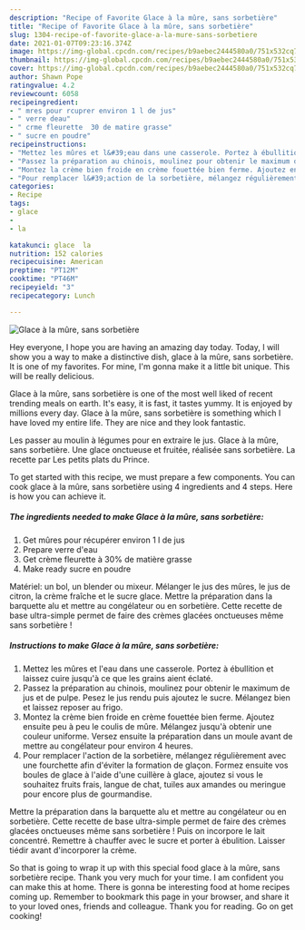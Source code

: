 ```yaml
---
description: "Recipe of Favorite Glace à la mûre, sans sorbetière"
title: "Recipe of Favorite Glace à la mûre, sans sorbetière"
slug: 1304-recipe-of-favorite-glace-a-la-mure-sans-sorbetiere
date: 2021-01-07T09:23:16.374Z
image: https://img-global.cpcdn.com/recipes/b9aebec2444580a0/751x532cq70/glace-a-la-mure-sans-sorbetiere-photo-principale-de-la-recette.jpg
thumbnail: https://img-global.cpcdn.com/recipes/b9aebec2444580a0/751x532cq70/glace-a-la-mure-sans-sorbetiere-photo-principale-de-la-recette.jpg
cover: https://img-global.cpcdn.com/recipes/b9aebec2444580a0/751x532cq70/glace-a-la-mure-sans-sorbetiere-photo-principale-de-la-recette.jpg
author: Shawn Pope
ratingvalue: 4.2
reviewcount: 6058
recipeingredient:
- " mres pour rcuprer environ 1 l de jus"
- " verre deau"
- " crme fleurette  30 de matire grasse"
- " sucre en poudre"
recipeinstructions:
- "Mettez les mûres et l&#39;eau dans une casserole. Portez à ébullition et laissez cuire jusqu&#39;à ce que les grains aient éclaté."
- "Passez la préparation au chinois, moulinez pour obtenir le maximum de jus et de pulpe. Pesez le jus rendu puis ajoutez le sucre. Mélangez bien et laissez reposer au frigo."
- "Montez la crème bien froide en crème fouettée bien ferme. Ajoutez ensuite peu à peu le coulis de mûre. Mélangez jusqu&#39;à obtenir une couleur uniforme. Versez ensuite la préparation dans un moule avant de mettre au congélateur pour environ 4 heures."
- "Pour remplacer l&#39;action de la sorbetière, mélangez régulièrement avec une fourchette afin d&#39;éviter la formation de glaçon. Formez ensuite vos boules de glace à l&#39;aide d&#39;une cuillère à glace, ajoutez si vous le souhaitez fruits frais, langue de chat, tuiles aux amandes ou meringue pour encore plus de gourmandise."
categories:
- Recipe
tags:
- glace
- 
- la

katakunci: glace  la 
nutrition: 152 calories
recipecuisine: American
preptime: "PT12M"
cooktime: "PT46M"
recipeyield: "3"
recipecategory: Lunch

---
```



![Glace à la mûre, sans sorbetière](https://img-global.cpcdn.com/recipes/b9aebec2444580a0/751x532cq70/glace-a-la-mure-sans-sorbetiere-photo-principale-de-la-recette.jpg)

Hey everyone, I hope you are having an amazing day today. Today, I will show you a way to make a distinctive dish, glace à la mûre, sans sorbetière. It is one of my favorites. For mine, I'm gonna make it a little bit unique. This will be really delicious.

Glace à la mûre, sans sorbetière is one of the most well liked of recent trending meals on earth. It's easy, it is fast, it tastes yummy. It is enjoyed by millions every day. Glace à la mûre, sans sorbetière is something which I have loved my entire life. They are nice and they look fantastic.

Les passer au moulin à légumes pour en extraire le jus. Glace à la mûre, sans sorbetière. Une glace onctueuse et fruitée, réalisée sans sorbetière. La recette par Les petits plats du Prince.


To get started with this recipe, we must prepare a few components. You can cook glace à la mûre, sans sorbetière using 4 ingredients and 4 steps. Here is how you can achieve it.

<!--inarticleads1-->

##### The ingredients needed to make Glace à la mûre, sans sorbetière:

1. Get  mûres pour récupérer environ 1 l de jus
1. Prepare  verre d&#39;eau
1. Get  crème fleurette à 30% de matière grasse
1. Make ready  sucre en poudre


Matériel: un bol, un blender ou mixeur. Mélanger le jus des mûres, le jus de citron, la crème fraîche et le sucre glace. Mettre la préparation dans la barquette alu et mettre au congélateur ou en sorbetière. Cette recette de base ultra-simple permet de faire des crèmes glacées onctueuses même sans sorbetière ! 

<!--inarticleads2-->

##### Instructions to make Glace à la mûre, sans sorbetière:

1. Mettez les mûres et l&#39;eau dans une casserole. Portez à ébullition et laissez cuire jusqu&#39;à ce que les grains aient éclaté.
1. Passez la préparation au chinois, moulinez pour obtenir le maximum de jus et de pulpe. Pesez le jus rendu puis ajoutez le sucre. Mélangez bien et laissez reposer au frigo.
1. Montez la crème bien froide en crème fouettée bien ferme. Ajoutez ensuite peu à peu le coulis de mûre. Mélangez jusqu&#39;à obtenir une couleur uniforme. Versez ensuite la préparation dans un moule avant de mettre au congélateur pour environ 4 heures.
1. Pour remplacer l&#39;action de la sorbetière, mélangez régulièrement avec une fourchette afin d&#39;éviter la formation de glaçon. Formez ensuite vos boules de glace à l&#39;aide d&#39;une cuillère à glace, ajoutez si vous le souhaitez fruits frais, langue de chat, tuiles aux amandes ou meringue pour encore plus de gourmandise.


Mettre la préparation dans la barquette alu et mettre au congélateur ou en sorbetière. Cette recette de base ultra-simple permet de faire des crèmes glacées onctueuses même sans sorbetière ! Puis on incorpore le lait concentré. Remettre à chauffer avec le sucre et porter à ébulition. Laisser tiédir avant d&#39;incorporer la crème. 

So that is going to wrap it up with this special food glace à la mûre, sans sorbetière recipe. Thank you very much for your time. I am confident you can make this at home. There is gonna be interesting food at home recipes coming up. Remember to bookmark this page in your browser, and share it to your loved ones, friends and colleague. Thank you for reading. Go on get cooking!
